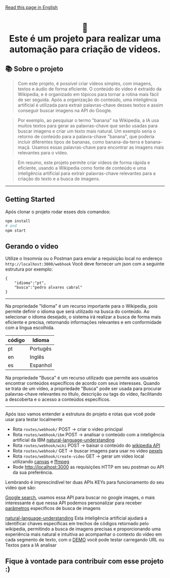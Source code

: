 
[Read this page in English](https://github.com/diego-maker/automatic-video/blob/main/README-en.md)



<h1 align="center">
📄<br>Este é um projeto para realizar uma automação para criação de videos.
</h1>

## 📚 Sobre o projeto

>Com este projeto, é possível criar vídeos simples, com imagens, textos e áudio de forma eficiente. O conteúdo do vídeo é extraído da Wikipedia, e é organizado em tópicos para tornar a rotina mais fácil de ser seguida. Após a organização do conteúdo, uma inteligência artificial é utilizada para extrair palavras-chave desses textos e assim conseguir buscar imagens na API do Google.

>Por exemplo, ao pesquisar o termo "banana" na Wikipedia, a IA usa muitos textos para gerar as palavras-chave que serão usadas para buscar imagens e criar um texto mais natural. Um exemplo seria o retorno de conteúdo para a palavra-chave "banana", que poderia incluir diferentes tipos de bananas, como banana-da-terra e banana-maçã. Usamos essas palavras-chave para encontrar as imagens mais relevantes para o vídeo.

>Em resumo, este projeto permite criar vídeos de forma rápida e eficiente, usando a Wikipedia como fonte de conteúdo e uma inteligência artificial para extrair palavras-chave relevantes para a criação do texto e a busca de imagens.


---
## Getting Started

Após clonar o projeto rodar esses dois comandos:

```bash
npm install
# and
npm start
```

## Gerando o video

Utilize o Insomnia ou o Postman para enviar a requisição local no endereço `http://localhost:3000/webhook`
Você deve fornecer um json com a seguinte estrutura por exemplo:

```
{
	"idioma":"pt",
	"busca":"pedro alvares cabral"
}
```
---
Na propriedade "Idioma" é um recurso importante para o Wikipedia, pois permite definir o idioma que será utilizado na busca do conteúdo. Ao selecionar o idioma desejado, o sistema irá realizar a busca de forma mais eficiente e precisa, retornando informações relevantes e em conformidade com a língua escolhida.

| código        | Idioma        |
| ------------- | ------------- |
|      pt       | Portugês      |
|      en       | Inglês        |
|      es       | Espanhol      |

Na propriedade "Busca" é um recurso utilizado que permite aos usuários encontrar conteúdos específicos de acordo com seus interesses. Quando se trata de um vídeo, a propriedade "Busca" pode ser usada para procurar palavras-chave relevantes no título, descrição ou tags do vídeo, facilitando a descoberta e o acesso a conteúdos específicos.

---
Após isso vamos entender a estrutura do projeto e rotas que vcoê pode usar para testar localmente

- Rota `routes/webhook/` POST ->  criar o video principal 
- Rota `routes/webhook/ibm` POST ->  analisar o conteúdo com a inteligência artificial da IBM  [natural-language-understanding](https://cloud.ibm.com/apidocs/natural-language-understanding)
- Rota `routes/webhook/wiki` POST ->  baixar o conteúdo do [wikipedia API](https://pt.wikipedia.org/wiki/Wikip%C3%A9dia:Central_de_pesquisas/Portal_de_dados/API)
- Rota `routes/webhook/` GET ->  buscar imagens para usar no video [pexels](https://www.pexels.com/api/)
- Rota `routes/webhook/create-video` GET -> gerar um video local utilizando [canvas](https://www.npmjs.com/package/canvas) e [ffmpeg](https://ffmpeg.org/)
- Rode [http://localhost:3000](http://localhost:3000) as requisições HTTP em seu postman ou API da sua preferência.

Lembrando é imprescindível ter duas APIs KEYs para funcionamento do seu video que são:

[Google search](https://developers.google.com/custom-search/v1/introduction?hl=pt-br#identify_your_application_to_google_with_api_key), usamos essa API para buscar no google images, o mais interessante é que nessa API podemos personalizar para receber [parâmetros](https://developers.google.com/custom-search/v1/reference/rest/v1/cse/list?hl=pt-br) especificos de busca de imagens

[natural-language-understanding](https://cloud.ibm.com/apidocs/natural-language-understanding) Esta inteligência artificial ajudará a identificar chaves específicas em trechos de códigos retornado pelo wikipedia, permitindo a busca de imagens precisas e proporcionando uma experiência mais natural e intuitiva ao acompanhar o contexto do vídeo em cada segmento de texto, com o [DEMO](https://www.ibm.com/demos/live/natural-language-understanding/self-service/home) você pode testar carregando URL ou Textos para a IA analisar 


## Fique à vontade para contribuir com esse projeto :)


